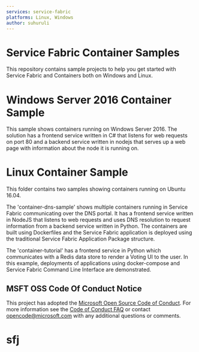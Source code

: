 ```yaml
---
services: service-fabric
platforms: Linux, Windows
author: suhuruli
---
```


# Service Fabric Container Samples
This repository contains sample projects to help you get started with Service Fabric and Containers both on Windows and Linux.

# Windows Server 2016 Container Sample
This sample shows containers running on Windows Server 2016. The solution has a frontend service written in C# that listens for web requests on port 80 and
a backend service written in nodejs that serves up a web page with information about the node it is running on.

# Linux Container Sample
This folder contains two samples showing containers running on Ubuntu 16.04. 

The 'container-dns-sample' shows multiple containers running in Service Fabric communicating over the DNS portal. It has a frontend service written in NodeJS that listens to web requests and uses DNS resolution to request information from a backend service written in Python. The containers are built using Dockerfiles and the Service Fabric application is deployed using the traditional Service Fabric Application Package structure. 

The 'container-tutorial' has a frontend service in Python which communicates with a Redis data store to render a Voting UI to the user. In this example, deployments of applications using docker-compose and Service Fabric Command Line Interface are demonstrated. 

## MSFT OSS Code Of Conduct Notice
This project has adopted the [Microsoft Open Source Code of Conduct](https://opensource.microsoft.com/codeofconduct/). For more information see the [Code of Conduct FAQ](https://opensource.microsoft.com/codeofconduct/faq/) or contact [opencode@microsoft.com](mailto:opencode@microsoft.com) with any additional questions or comments.

<!-- Links -->

[service-fabric-docs]: http://aka.ms/servicefabricdocs
[service-fabric-containers-overview]: https://docs.microsoft.com/en-us/azure/service-fabric/service-fabric-containers-overview/
[service-fabric-samples]: http://aka.ms/servicefabricsamples
# sfj
